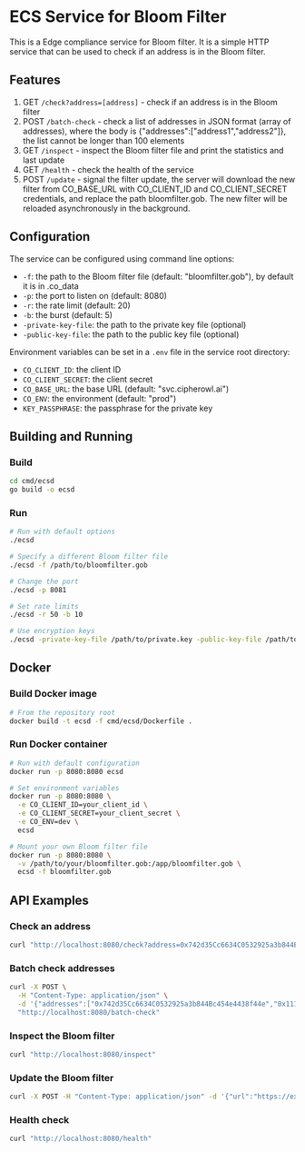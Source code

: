 # ECS Service for Bloom Filter

This is a Edge compliance service for Bloom filter. It is a simple HTTP service that can be used to check if an address is in the Bloom filter.

## Features

1. GET `/check?address=[address]` - check if an address is in the Bloom filter
2. POST `/batch-check` - check a list of addresses in JSON format (array of addresses), where the body is {"addresses":["address1","address2"]}, the list cannot be longer than 100 elements
3. GET `/inspect` - inspect the Bloom filter file and print the statistics and last update
4. GET `/health` - check the health of the service
5. POST `/update` - signal the filter update, the server will download the new filter from CO_BASE_URL with CO_CLIENT_ID and CO_CLIENT_SECRET credentials, and replace the path bloomfilter.gob. The new filter will be reloaded asynchronously in the background.

## Configuration

The service can be configured using command line options:

- `-f`: the path to the Bloom filter file (default: "bloomfilter.gob"), by default it is in .co_data
- `-p`: the port to listen on (default: 8080)
- `-r`: the rate limit (default: 20)
- `-b`: the burst (default: 5)
- `-private-key-file`: the path to the private key file (optional)
- `-public-key-file`: the path to the public key file (optional)

Environment variables can be set in a `.env` file in the service root directory:

- `CO_CLIENT_ID`: the client ID
- `CO_CLIENT_SECRET`: the client secret
- `CO_BASE_URL`: the base URL (default: "svc.cipherowl.ai")
- `CO_ENV`: the environment (default: "prod")
- `KEY_PASSPHRASE`: the passphrase for the private key

## Building and Running

### Build

```bash
cd cmd/ecsd
go build -o ecsd
```

### Run

```bash
# Run with default options
./ecsd

# Specify a different Bloom filter file
./ecsd -f /path/to/bloomfilter.gob

# Change the port
./ecsd -p 8081

# Set rate limits
./ecsd -r 50 -b 10

# Use encryption keys
./ecsd -private-key-file /path/to/private.key -public-key-file /path/to/public.key
```

## Docker

### Build Docker image

```bash
# From the repository root
docker build -t ecsd -f cmd/ecsd/Dockerfile .
```

### Run Docker container

```bash
# Run with default configuration
docker run -p 8080:8080 ecsd

# Set environment variables
docker run -p 8080:8080 \
  -e CO_CLIENT_ID=your_client_id \
  -e CO_CLIENT_SECRET=your_client_secret \
  -e CO_ENV=dev \
  ecsd

# Mount your own Bloom filter file
docker run -p 8080:8080 \
  -v /path/to/your/bloomfilter.gob:/app/bloomfilter.gob \
  ecsd -f bloomfilter.gob
```

## API Examples

### Check an address

```bash
curl "http://localhost:8080/check?address=0x742d35Cc6634C0532925a3b844Bc454e4438f44e"
```

### Batch check addresses

```bash
curl -X POST \
  -H "Content-Type: application/json" \
  -d '{"addresses":["0x742d35Cc6634C0532925a3b844Bc454e4438f44e","0x1111111111111111111111111111111111111111"]}' \
  "http://localhost:8080/batch-check"
```

### Inspect the Bloom filter

```bash
curl "http://localhost:8080/inspect"
```

### Update the Bloom filter

```bash
curl -X POST -H "Content-Type: application/json" -d '{"url":"https://example.com/bloomfilter.gob"}' "http://localhost:8080/update"
```

### Health check

```bash
curl "http://localhost:8080/health"
```
